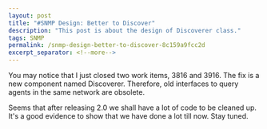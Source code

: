 ```yaml
---
layout: post
title: "#SNMP Design: Better to Discover"
description: "This post is about the design of Discoverer class."
tags: SNMP
permalink: /snmp-design-better-to-discover-8c159a9fcc2d
excerpt_separator: <!--more-->
---
```

You may notice that I just closed two work items, 3816 and 3916. The fix is a new component named Discoverer. Therefore, old interfaces to query agents in the same network are obsolete.

Seems that after releasing 2.0 we shall have a lot of code to be cleaned up. It's a good evidence to show that we have done a lot till now. Stay tuned.
<!--more-->